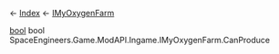 ← [Index](Api-Index) ← [IMyOxygenFarm](SpaceEngineers.Game.ModAPI.Ingame.IMyOxygenFarm)

[bool](System.Boolean) bool SpaceEngineers.Game.ModAPI.Ingame.IMyOxygenFarm.CanProduce